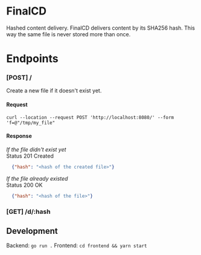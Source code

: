 # FinalCD
Hashed content delivery. FinalCD delivers content by its SHA256 hash. 
This way the same file is never stored more than once. 


# Endpoints

### [POST] /
Create a new file if it doesn't exist yet.
#### Request
```shell
curl --location --request POST 'http://localhost:8080/' --form 'f=@"/tmp/my_file"
```
#### Response
_If the file didn't exist yet_  
Status 201 Created
```json
  {"hash": "<hash of the created file>"}
```
_If the file already existed_  
Status 200 OK
```json
  {"hash": "<hash of the file>"}
```

### [GET] /d/:hash



## Development
Backend: `go run .`
Frontend: `cd frontend && yarn start`


